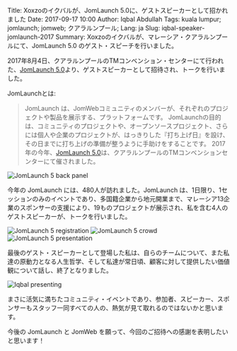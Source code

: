 Title: Xoxzoのイクバルが、JomLaunch 5.0に、ゲストスピーカーとして招かれました
Date: 2017-09-17 10:00
Author: Iqbal Abdullah
Tags: kuala lumpur; jomlaunch; jomweb; クアラルンプール;
Lang: ja
Slug: iqbal-speaker-jomlaunch-2017
Summary: Xoxzoのイクバルが、マレーシア・クアラルンプールにて、JomLaunch 5.0 のゲスト・スピーチを行いました。

2017年8月4日、クアラルンプールのTMコンベンション・センターにて行われた、[JomLaunch 5.0](http://launch.jomweb.my/)より、ゲストスピーカーとして招待され、トークを行いました。

JomLaunchとは:

> JomLaunch は、JomWebコミュニティのメンバーが、それぞれのプロジェクトや製品を展示する、プラットフォームです。 JomLaunchの目的は、コミュニティのプロジェクトや、オープンソースプロジェクト、さらには個人や企業のプロジェクトが、はっきりした『打ち上げ日』を設け、その日までに打ち上げの準備が整うように手助けをすることです。
>2017年の今年、[JomLaunch 5.0](http://launch.jomweb.my/)は、クアラルンプールのTMコンベンションセンターにて催されました。

![JomLaunch 5 back panel]({filename}/images/jomlaunch-sep-2017/IMAG0382.jpg)

今年の JomLaunch には、480人が訪れました。JomLaunch は、1日限り、1セッションのみのイベントであり、多国籍企業から地元開業まで、マレーシア13企業のスポンサーの支援により、19ものプロジェクトが展示され、私を含む4人のゲストスピーカーが、トークを行いました。

![JomLaunch 5 registration]({filename}/images/jomlaunch-sep-2017/IMAG0377.jpg)
![JomLaunch 5 crowd]({filename}/images/jomlaunch-sep-2017/IMAG0378.jpg)
![JomLaunch 5 presentation]({filename}/images/jomlaunch-sep-2017/IMAG0379.jpg)

最後のゲスト・スピーカーとして登場した私は、自らのチームについて、また私達の原動力となる人生哲学、そして私達が常日頃、顧客に対して提供したい価値観について話し、終了となりました。

![Iqbal presenting]({filename}/images/jomlaunch-sep-2017/iqbal-presentation.jpg)

まさに活気に満ちたコミュニティ・イベントであり、参加者、スピーカー、スポンサーもスタッフ一同すべての人の、熱気が見て取れるのではないかと思います。

今後の JomLaunch と JomWeb を願って、今回のご招待への感謝を表明したいと思います！
